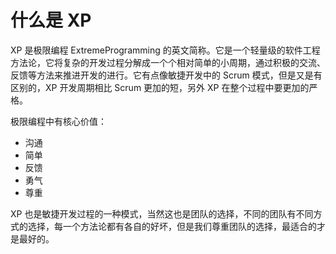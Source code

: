 # 什么是 XP
XP 是极限编程 ExtremeProgramming 的英文简称。它是一个轻量级的软件工程方法论，它将复杂的开发过程分解成一个个相对简单的小周期，通过积极的交流、反馈等方法来推进开发的进行。它有点像敏捷开发中的 Scrum 模式，但是又是有区别的，XP 开发周期相比 Scrum 更加的短，另外 XP 在整个过程中要更加的严格。

极限编程中有核心价值：

* 沟通
* 简单
* 反馈
* 勇气
* 尊重

XP 也是敏捷开发过程的一种模式，当然这也是团队的选择，不同的团队有不同方式的选择，每一个方法论都有各自的好坏，但是我们尊重团队的选择，最适合的才是最好的。